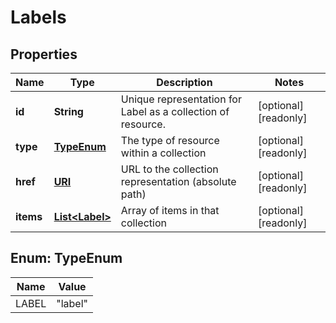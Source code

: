 

# Labels

## Properties

| Name | Type | Description | Notes |
| ------------ | ------------- | ------------- | ------------- |
| **id** | **String** | Unique representation for Label as a collection of resource. |  [optional] [readonly] |
| **type** | [**TypeEnum**](#TypeEnum) | The type of resource within a collection |  [optional] [readonly] |
| **href** | [**URI**](URI.md) | URL to the collection representation (absolute path) |  [optional] [readonly] |
| **items** | [**List&lt;Label&gt;**](Label.md) | Array of items in that collection |  [optional] [readonly] |



## Enum: TypeEnum

| Name | Value |
| ---- | -----
| LABEL | &quot;label&quot; |


